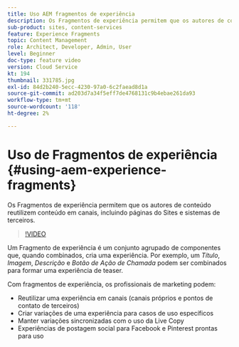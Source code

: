 ```yaml
---
title: Uso AEM fragmentos de experiência
description: Os Fragmentos de experiência permitem que os autores de conteúdo reutilizem conteúdo em canais, incluindo páginas do Sites e sistemas de terceiros.
sub-product: sites, content-services
feature: Experience Fragments
topic: Content Management
role: Architect, Developer, Admin, User
level: Beginner
doc-type: feature video
version: Cloud Service
kt: 194
thumbnail: 331785.jpg
exl-id: 84d2b240-5ecc-4230-97a0-6c2faead8d1a
source-git-commit: ad203d7a34f5eff7de4768131c9b4ebae261da93
workflow-type: tm+mt
source-wordcount: '118'
ht-degree: 2%

---
```


# Uso de Fragmentos de experiência {#using-aem-experience-fragments}

Os Fragmentos de experiência permitem que os autores de conteúdo reutilizem conteúdo em canais, incluindo páginas do Sites e sistemas de terceiros.

>[!VIDEO](https://video.tv.adobe.com/v/331785/?quality=12&learn=on)

Um Fragmento de experiência é um conjunto agrupado de componentes que, quando combinados, cria uma experiência. Por exemplo, um *Título*, *Imagem*, *Descrição* e *Botão de Ação de Chamada* podem ser combinados para formar uma experiência de teaser.

Com fragmentos de experiência, os profissionais de marketing podem:

* Reutilizar uma experiência em canais (canais próprios e pontos de contato de terceiros)
* Criar variações de uma experiência para casos de uso específicos
* Manter variações sincronizadas com o uso da Live Copy
* Experiências de postagem social para Facebook e Pinterest prontas para uso
